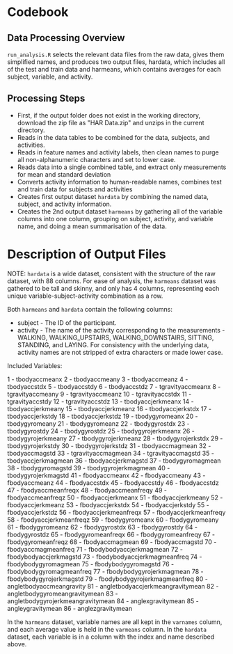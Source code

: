 # Codebook
## Data Processing Overview
`run_analysis.R` selects the relevant data files from the raw data, gives them simplified names, and produces two output files, hardata, which includes all of the test and train data and harmeans, which contains averages for each subject, variable, and activity.

## Processing Steps
* First, if the output folder does not exist in the working directory, download the zip file as "HAR Data.zip" and unzips in the current directory.
* Reads in the data tables to be combined for the data, subjects, and activities.
* Reads in feature names and activity labels, then clean names to purge all non-alphanumeric characters and set to lower case.
* Reads data into a single combined table, and extract only measurements for mean and standard deviation
* Converts activity information to human-readable names, combines test and train data for subjects and activities
* Creates first output dataset `hardata` by combining the named data, subject, and activity information.
* Creates the 2nd output dataset `harmeans` by gathering all of the variable columns into one column, grouping on subject, activity, and variable name, and doing a mean summarisation of the data.

# Description of Output Files
NOTE: `hardata` is a wide dataset, consistent with the structure of the raw dataset, with 88 columns. For ease of analysis, the `harmeans` dataset was gathered to be tall and skinny, and only has 4 columns, representing each unique variable-subject-activity combination as a row.

Both `harmeans` and `hardata` contain the following columns:

* subject - The ID of the participant.
* activity - The name of the activity corresponding to the measurements - WALKING, WALKING_UPSTAIRS, WALKING_DOWNSTAIRS, SITTING, STANDING, and LAYING. For consistency with the underlying data, activity names are not stripped of extra characters or made lower case.

Included Variables:
	
1 - tbodyaccmeanx
2 - tbodyaccmeany
3 - tbodyaccmeanz
4 - tbodyaccstdx
5 - tbodyaccstdy
6 - tbodyaccstdz
7 - tgravityaccmeanx
8 - tgravityaccmeany
9 - tgravityaccmeanz
10 - tgravityaccstdx
11 - tgravityaccstdy
12 - tgravityaccstdz
13 - tbodyaccjerkmeanx
14 - tbodyaccjerkmeany
15 - tbodyaccjerkmeanz
16 - tbodyaccjerkstdx
17 - tbodyaccjerkstdy
18 - tbodyaccjerkstdz
19 - tbodygyromeanx
20 - tbodygyromeany
21 - tbodygyromeanz
22 - tbodygyrostdx
23 - tbodygyrostdy
24 - tbodygyrostdz
25 - tbodygyrojerkmeanx
26 - tbodygyrojerkmeany
27 - tbodygyrojerkmeanz
28 - tbodygyrojerkstdx
29 - tbodygyrojerkstdy
30 - tbodygyrojerkstdz
31 - tbodyaccmagmean
32 - tbodyaccmagstd
33 - tgravityaccmagmean
34 - tgravityaccmagstd
35 - tbodyaccjerkmagmean
36 - tbodyaccjerkmagstd
37 - tbodygyromagmean
38 - tbodygyromagstd
39 - tbodygyrojerkmagmean
40 - tbodygyrojerkmagstd
41 - fbodyaccmeanx
42 - fbodyaccmeany
43 - fbodyaccmeanz
44 - fbodyaccstdx
45 - fbodyaccstdy
46 - fbodyaccstdz
47 - fbodyaccmeanfreqx
48 - fbodyaccmeanfreqy
49 - fbodyaccmeanfreqz
50 - fbodyaccjerkmeanx
51 - fbodyaccjerkmeany
52 - fbodyaccjerkmeanz
53 - fbodyaccjerkstdx
54 - fbodyaccjerkstdy
55 - fbodyaccjerkstdz
56 - fbodyaccjerkmeanfreqx
57 - fbodyaccjerkmeanfreqy
58 - fbodyaccjerkmeanfreqz
59 - fbodygyromeanx
60 - fbodygyromeany
61 - fbodygyromeanz
62 - fbodygyrostdx
63 - fbodygyrostdy
64 - fbodygyrostdz
65 - fbodygyromeanfreqx
66 - fbodygyromeanfreqy
67 - fbodygyromeanfreqz
68 - fbodyaccmagmean
69 - fbodyaccmagstd
70 - fbodyaccmagmeanfreq
71 - fbodybodyaccjerkmagmean
72 - fbodybodyaccjerkmagstd
73 - fbodybodyaccjerkmagmeanfreq
74 - fbodybodygyromagmean
75 - fbodybodygyromagstd
76 - fbodybodygyromagmeanfreq
77 - fbodybodygyrojerkmagmean
78 - fbodybodygyrojerkmagstd
79 - fbodybodygyrojerkmagmeanfreq
80 - angletbodyaccmeangravity
81 - angletbodyaccjerkmeangravitymean
82 - angletbodygyromeangravitymean
83 - angletbodygyrojerkmeangravitymean
84 - anglexgravitymean
85 - angleygravitymean
86 - anglezgravitymean

In the `harmeans` dataset, variable names are all kept in the `varnames` column, and each average value is held in the `varmeans` column. In the `hardata` dataset, each variable is in a column with the index and name described above.
